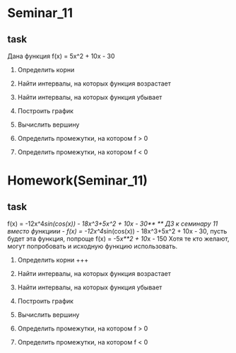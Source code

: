 # Seminar_11
## task
Дана функция f(x) = 5x^2 + 10x - 30

1. Определить корни 

2. Найти интервалы, на которых функция возрастает

3. Найти интервалы, на которых функция убывает

4. Построить график 

5. Вычислить вершину

6. Определить промежутки, на котором f > 0 

7. Определить промежутки, на котором f < 0 

# Homework(Seminar_11)
## task

f(x) = -12x^4*sin(cos(x)) - 18x^3+5x^2 + 10x - 30**
** ДЗ к семинару 11
вместо функциии - f(x) = -12x^4*sin(cos(x)) - 18x^3+5x^2 + 10x - 30, пусть будет эта функция, попроще
f(x) = -5*x**2 + 10*x - 150
Хотя те кто желают, могут попробовать и исходную функцию использовать.
1. Определить корни +++

2. Найти интервалы, на которых функция возрастает

3. Найти интервалы, на которых функция убывает

4. Построить график 

5. Вычислить вершину

6. Определить промежутки, на котором f > 0 

7. Определить промежутки, на котором f < 0